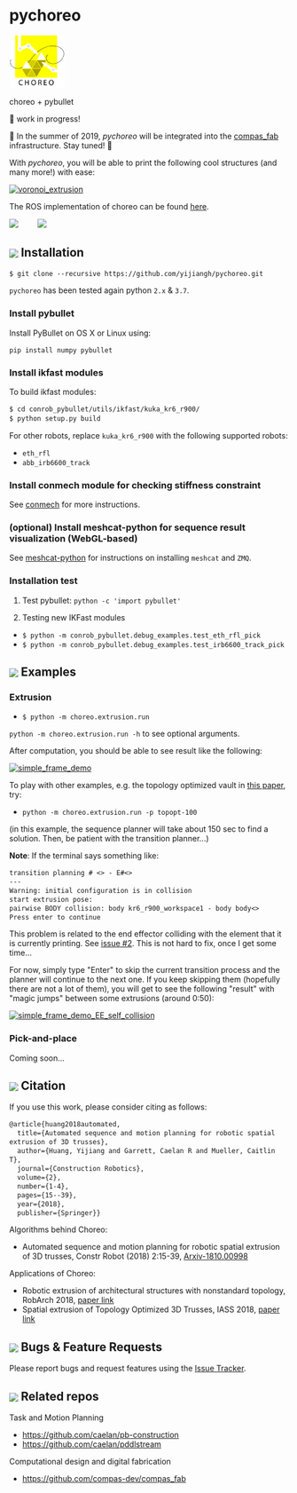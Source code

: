 # pychoreo
<img src="docs/images/choreo_logo.png" alt="drawing" width="100"/>

choreo + pybullet

:construction: work in progress!

:pushpin: In the summer of 2019, *pychoreo* will be integrated into the [compas_fab](https://github.com/compas-dev/compas_fab) infrastructure. Stay tuned! :beers:

With *pychoreo*, you will be able to print the following cool structures (and many more!) with ease:

<a href="http://www.youtube.com/watch?feature=player_embedded&v=Vv7dEB8T_Jg" target="_blank"><img src="http://img.youtube.com/vi/Vv7dEB8T_Jg/0.jpg" alt="voronoi_extrusion"/></a>

The ROS implementation of choreo can be found [here](https://github.com/yijiangh/choreo).

[<img src="http://digitalstructures.mit.edu/theme/digistruct/images/digital-structures-logo-gray.svg" width="150">](http://digitalstructures.mit.edu/)
&nbsp; &nbsp; &nbsp; &nbsp;
[<img src="http://web.mit.edu/files/images/homepage/default/mit_logo.gif" width="80">](http://web.mit.edu/)

## <img align="center" height="15" src="https://i.imgur.com/x1morBF.png"/> Installation

```
$ git clone --recursive https://github.com/yijiangh/pychoreo.git
```

`pychoreo` has been tested again python `2.x` & `3.7`.

### Install pybullet

Install PyBullet on OS X or Linux using:

```
pip install numpy pybullet
```

### Install ikfast modules

To build ikfast modules:
```bash
$ cd conrob_pybullet/utils/ikfast/kuka_kr6_r900/
$ python setup.py build
```

For other robots, replace `kuka_kr6_r900` with the following supported robots:
- `eth_rfl`
- `abb_irb6600_track`

### Install conmech module for checking stiffness constraint

See [conmech](https://github.com/yijiangh/conmech) for more instructions.

### (optional) Install meshcat-python for sequence result visualization (WebGL-based)

See [meshcat-python](https://github.com/rdeits/meshcat-python) for instructions on
installing `meshcat` and `ZMQ`.

### Installation test

1. Test pybullet: `python -c 'import pybullet'`

2. Testing new IKFast modules

* `$ python -m conrob_pybullet.debug_examples.test_eth_rfl_pick`
* `$ python -m conrob_pybullet.debug_examples.test_irb6600_track_pick`

## <img align="center" height="15" src="https://i.imgur.com/x1morBF.png"/> Examples

### Extrusion

* `$ python -m choreo.extrusion.run`

`python -m choreo.extrusion.run -h` to see optional arguments.

After computation, you should be able to see result like the following:


<a href="http://www.youtube.com/watch?feature=player_embedded&v=q1S-7KQo1XU" target="_blank"><img src="http://img.youtube.com/vi/q1S-7KQo1XU/0.jpg" alt="simple_frame_demo"/></a>

To play with other examples, e.g. the topology optimized vault in [this paper](http://web.mit.edu/yijiangh/www//papers/HuangCarstensenMueller_IASS2018.pdf), try:
* `python -m choreo.extrusion.run -p topopt-100`

(in this example, the sequence planner will take about 150 sec to find a solution. Then, be patient with the transition planner...)

**Note**: If the terminal says something like:
```
transition planning # <> - E#<>
---
Warning: initial configuration is in collision
start extrusion pose:
pairwise BODY collision: body kr6_r900_workspace1 - body body<>
Press enter to continue
```

This problem is related to the end effector colliding with the element that it is currently printing. See [issue #2](https://github.com/yijiangh/pychoreo/issues/2). This is not hard to fix, once I get some time...

For now, simply type "Enter" to skip the current transition process and the planner will continue to the next one. If you keep skipping them (hopefully there are not a lot of them), you will get to see the following "result" with "magic jumps" between some extrusions (around 0:50):

<a href="http://www.youtube.com/watch?feature=player_embedded&v=mzu-OMvFMcE" target="_blank"><img src="http://img.youtube.com/vi/mzu-OMvFMcE/0.jpg" alt="simple_frame_demo_EE_self_collision"/></a>

### Pick-and-place

Coming soon...

## <img align="center" height="15" src="https://i.imgur.com/dHQx91Q.png"/> Citation

If you use this work, please consider citing as follows:

    @article{huang2018automated,
      title={Automated sequence and motion planning for robotic spatial extrusion of 3D trusses},
      author={Huang, Yijiang and Garrett, Caelan R and Mueller, Caitlin T},
      journal={Construction Robotics},
      volume={2},
      number={1-4},
      pages={15--39},
      year={2018},
      publisher={Springer}}

Algorithms behind Choreo:
- Automated sequence and motion planning for robotic spatial extrusion of 3D trusses, Constr Robot (2018) 2:15-39, [Arxiv-1810.00998](https://arxiv.org/abs/1810.00998)

Applications of Choreo:
- Robotic extrusion of architectural structures with nonstandard topology, RobArch 2018, [paper link](http://web.mit.edu/yijiangh/www/papers/Huang2019_RobArch.pdf)
- Spatial extrusion of Topology Optimized 3D Trusses, IASS 2018, [paper link](http://web.mit.edu/yijiangh/www//papers/HuangCarstensenMueller_IASS2018.pdf)

## <img align="center" height="15" src="https://i.imgur.com/H4NwgMg.png"/> Bugs & Feature Requests

Please report bugs and request features using the [Issue Tracker](https://github.com/yijiangh/pychoreo/issues).

## <img align="center" height="15" src="https://i.imgur.com/x1morBF.png"/> Related repos<a name="related_repos"></a>

Task and Motion Planning
- https://github.com/caelan/pb-construction
- https://github.com/caelan/pddlstream

Computational design and digital fabrication
- https://github.com/compas-dev/compas_fab
